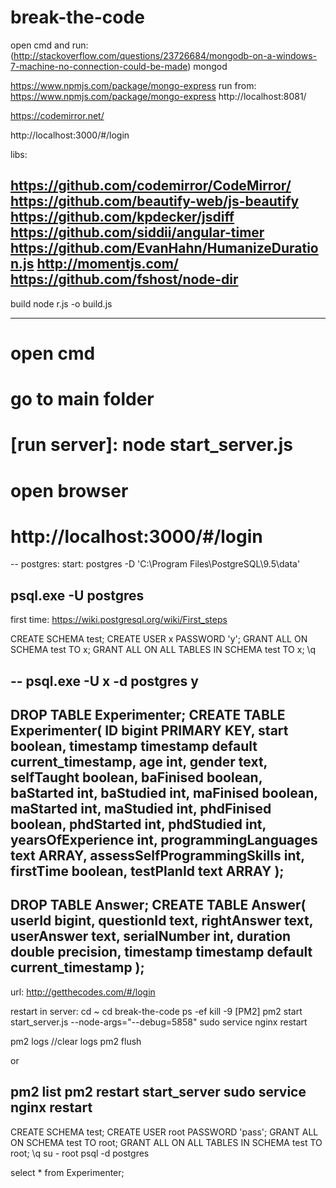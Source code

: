 # break-the-code


open cmd and run:
(http://stackoverflow.com/questions/23726684/mongodb-on-a-windows-7-machine-no-connection-could-be-made)
mongod

https://www.npmjs.com/package/mongo-express
run from:
https://www.npmjs.com/package/mongo-express
http://localhost:8081/


https://codemirror.net/

http://localhost:3000/#/login

libs:

https://github.com/codemirror/CodeMirror/
https://github.com/beautify-web/js-beautify
https://github.com/kpdecker/jsdiff
https://github.com/siddii/angular-timer
https://github.com/EvanHahn/HumanizeDuration.js
http://momentjs.com/
https://github.com/fshost/node-dir
--------------------------------------------------
build
node r.js -o build.js


--------------------------------------------------

# open cmd
# go to main folder
# [run server]: node start_server.js

# open browser
# http://localhost:3000/#/login
--
postgres:
start:
postgres -D 'C:\Program Files\PostgreSQL\9.5\data'

psql.exe -U postgres
--
first time:
https://wiki.postgresql.org/wiki/First_steps

CREATE SCHEMA test;
CREATE USER x PASSWORD 'y';
GRANT ALL ON SCHEMA test TO x;
GRANT ALL ON ALL TABLES IN SCHEMA test TO x;
\q

--
psql.exe -U x -d postgres
y
--
DROP TABLE Experimenter;
CREATE TABLE Experimenter(
	ID bigint PRIMARY KEY,
   start boolean,
	timestamp timestamp default current_timestamp,
   age int,
   gender text,
   selfTaught boolean,
   baFinised boolean,
   baStarted int,
   baStudied int,
   maFinised boolean,
   maStarted int,
   maStudied int,
   phdFinised boolean,
   phdStarted int,
   phdStudied int,
   yearsOfExperience int,
   programmingLanguages text ARRAY,
   assessSelfProgrammingSkills int,
   firstTime boolean,
   testPlanId text ARRAY
);
--
DROP TABLE Answer;
CREATE TABLE Answer(
   userId bigint,
   questionId text,
   rightAnswer text,
   userAnswer text,
   serialNumber int,
   duration double precision,
   timestamp timestamp default current_timestamp
);
--------------------------------
url:
http://getthecodes.com/#/login

restart in server:
cd ~
cd break-the-code
ps -ef
kill -9 [PM2]
pm2 start start_server.js --node-args="--debug=5858"
sudo service nginx restart

pm2 logs
//clear logs
pm2 flush

or

pm2 list
pm2 restart start_server
sudo service nginx restart
--------------------------------


CREATE SCHEMA test;
CREATE USER root PASSWORD 'pass';
GRANT ALL ON SCHEMA test TO root;
GRANT ALL ON ALL TABLES IN SCHEMA test TO root;
\q
su - root
psql -d postgres

select * from Experimenter;

